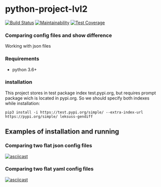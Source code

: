 # python-project-lvl2
[![Build Status](https://travis-ci.org/leksuss/python-project-lvl2.svg?branch=master)](https://travis-ci.org/leksuss/python-project-lvl2)
[![Maintainability](https://api.codeclimate.com/v1/badges/a49b3cfeddd56ea7891a/maintainability)](https://codeclimate.com/github/leksuss/python-project-lvl2/maintainability)
[![Test Coverage](https://api.codeclimate.com/v1/badges/a49b3cfeddd56ea7891a/test_coverage)](https://codeclimate.com/github/leksuss/python-project-lvl2/test_coverage)

### Comparing config files and show difference
Working with json files

### Requirements
 - python 3.6+

### installation
This project stores in test package index test.pypi.org, but requires prompt package wich is located in pypi.org. So we should specify both indexes while installation:
```
pip3 install -i https://test.pypi.org/simple/ --extra-index-url https://pypi.org/simple/ leksuss-gendiff
```

## Examples of installation and running

### Comparing two flat json config files
[![asciicast](https://asciinema.org/a/3rEktVNIXnIMUzNq10t9RFwsO.svg)](https://asciinema.org/a/3rEktVNIXnIMUzNq10t9RFwsO)

### Comparing two flat yaml config files
[![asciicast](https://asciinema.org/a/PReHUUu51zvcSj6ntmU3pogdH.svg)](https://asciinema.org/a/PReHUUu51zvcSj6ntmU3pogdH)
